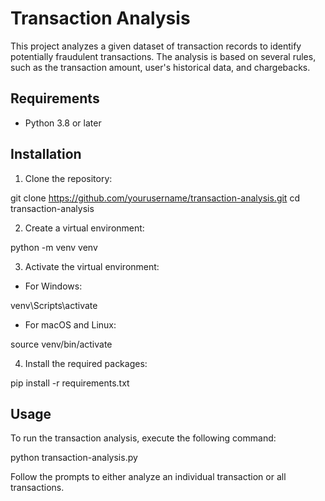 # Transaction Analysis

This project analyzes a given dataset of transaction records to identify potentially fraudulent transactions. The analysis is based on several rules, such as the transaction amount, user's historical data, and chargebacks.

## Requirements

- Python 3.8 or later

## Installation

1. Clone the repository:

git clone https://github.com/yourusername/transaction-analysis.git
cd transaction-analysis

2. Create a virtual environment:

python -m venv venv

3. Activate the virtual environment:

- For Windows:

venv\Scripts\activate

- For macOS and Linux:

source venv/bin/activate

4. Install the required packages:

pip install -r requirements.txt

## Usage

To run the transaction analysis, execute the following command:

python transaction-analysis.py

Follow the prompts to either analyze an individual transaction or all transactions.

